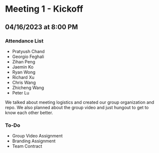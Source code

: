 # Meeting 1 - Kickoff
## 04/16/2023 at 8:00 PM

### Attendance List
- Pratyush Chand
- Georgio Feghali
- Zihan Peng
- Jaemin Ko
- Ryan Wong
- Richard Xu
- Chris Wang
- Zhicheng Wang
- Peter Lu

We talked about meeting logistics and created our group organization and repo. We also planned about the group video and just hungout to get to know each other better.

### To-Do
- Group Video Assignment
- Branding Assignment
- Team Contract
